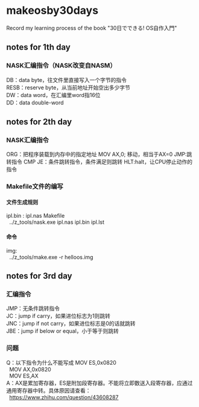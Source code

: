 # makeosby30days
Record my learning process of the book "30日でできる! OS自作入門"

## notes for 1th day
### NASK汇编指令（NASK改变自NASM）   
DB：data byte，往文件里直接写入一个字节的指令  
RESB：reserve byte，从当前地址开始空出多少字节  
DW：data word，在汇编里word指16位  
DD：data double-word  

## notes for 2th day
### NASK汇编指令
ORG：把程序装载到内存中的指定地址
MOV AX,0; 移动，相当于AX=0
JMP:跳转指令
CMP
JE：条件跳转指令，条件满足则跳转
HLT:halt，让CPU停止动作的指令
### Makefile文件的编写
#### 文件生成规则
ipl.bin : ipl.nas Makefile  
&nbsp;
  ../z_tools/nask.exe ipl.nas ipl.bin ipl.lst  
#### 命令
img:  
&nbsp;
  ../z_tools/make.exe -r helloos.img  

## notes for 3rd day
### 汇编指令
JMP：无条件跳转指令  
JC：jump if carry，如果进位标志为1则跳转  
JNC：jump if not carry，如果进位标志是0的话就跳转  
JBE：jump if below or equal，小于等于则跳转  
### 问题
Q：以下指令为什么不能写成 MOV ES,0x0820  
    &nbsp;
    MOV		AX,0x0820  
    &nbsp;
		MOV		ES,AX  
A：AX是累加寄存器，ES是附加段寄存器。不能将立即数送入段寄存器，应通过通用寄存器中转。具体原因请查看：  
   &nbsp;
   https://www.zhihu.com/question/43608287

